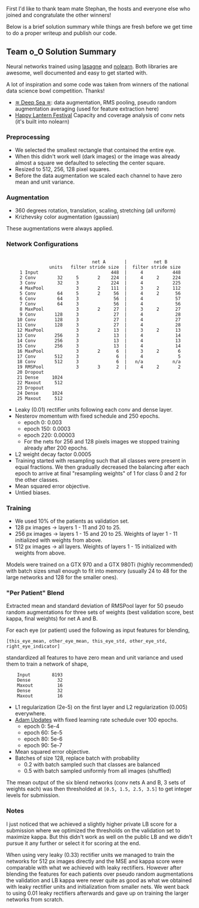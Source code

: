 First I'd like to thank team mate Stephan, the hosts and everyone 
else who joined and congratulate the other winners! 

Below is a brief solution summary while things are fresh before we get
time to do a proper writeup and publish our code.

## Team o_O Solution Summary

Neural networks trained using [lasagne](https://github.com/Lasagne/Lasagne)
and [nolearn](https://github.com/dnouri/nolearn). Both libraries are awesome, 
well documented and easy to get started with.

A lot of inspiration and some code was taken from winners of
the national data science bowl competition. Thanks!

- [≋ Deep Sea ≋](https://github.com/benanne/kaggle-ndsb): 
  data augmentation, RMS pooling, pseudo random augmentation averaging 
  (used for feature extraction here)
- [Happy Lantern Festival](https://www.kaggle.com/c/datasciencebowl/forums/t/13166/happy-lantern-festival-report-and-code)
  Capacity and coverage analysis of conv nets (it's built into nolearn)

### Preprocessing
- We selected the smallest rectangle that contained the entire eye.
- When this didn't work well (dark images) or the image was already
  almost a square we defaulted to selecting the center square.
- Resized to 512, 256, 128 pixel squares.
- Before the data augmentation we scaled each channel to have zero mean 
  and unit variance.

### Augmentation
- 360 degrees rotation, translation, scaling, stretching (all uniform)
- Krizhevsky color augmentation (gaussian)

These augmentations were always applied.

### Network Configurations
```

                                net A       |          net B
                units   filter stride size  |  filter stride size
     1 Input                           448  |     4           448
     2 Conv        32     5       2    224  |     4     2     224
     3 Conv        32     3            224  |     4           225 
     4 MaxPool            3       2    111  |     3     2     112 
     5 Conv        64     5       2     56  |     4     2      56
     6 Conv        64     3             56  |     4            57
     7 Conv        64     3             56  |     4            56
     8 MaxPool            3       2     27  |     3     2      27
     9 Conv       128     3             27  |     4            28
    10 Conv       128     3             27  |     4            27
    11 Conv       128     3             27  |     4            28
    12 MaxPool            3       2     13  |     3     2      13
    13 Conv       256     3             13  |     4            14
    14 Conv       256     3             13  |     4            13
    15 Conv       256     3             13  |     4            14
    16 MaxPool            3       2      6  |     3     2       6
    17 Conv       512     3              6  |     4             5
    18 Conv       512     3              6  |   n/a           n/a
    19 RMSPool            3       3      2  |     4     2       2
    20 Dropout
    21 Dense     1024
    22 Maxout     512
    23 Dropout
    24 Dense     1024
    25 Maxout     512
```
- Leaky (0.01) rectifier units following each conv and dense layer.
- Nesterov momentum with fixed schedule and 250 epochs.
    + epoch 0: 0.003
    + epoch 150: 0.0003
    + epoch 220: 0.00003
    + For the nets for 256 and 128 pixels images we stopped training already 
      after 200 epochs.
- L2 weight decay factor 0.0005
- Training started with resampling such that all classes were present in equal 
  fractions. We then gradually decreased the balancing after each epoch to
  arrive at final "resampling weights" of 1 for class 0 and 2 for the other 
  classes.
- Mean squared error objective.
- Untied biases.

### Training
- We used 10% of the patients as validation set.
- 128 px images -> layers 1 - 11 and 20 to 25.
- 256 px images -> layers 1 - 15 and 20 to 25. Weights of layer 1 - 11 initialized 
  with weights from above.
- 512 px images -> all layers. Weights of layers 1 - 15 initialized with
  weights from above.

Models were trained on a GTX 970 and a GTX 980Ti (highly recommended) with batch
sizes small enough to fit into memory (usually 24 to 48 for the large networks
and 128 for the smaller ones).

### "Per Patient" Blend
Extracted mean and standard deviation of RMSPool layer for 50 pseudo random 
augmentations for three sets of weights (best validation score, best kappa,
final weights) for net A and B.

For each eye (or patient) used the following as input features for blending,
```
[this_eye_mean, other_eye_mean, this_eye_std, other_eye_std, right_eye_indicator]
```
standardized all features to have zero mean and unit variance and used them to 
train a network of shape,
```
    Input        8193
    Dense          32
    Maxout         16
    Dense          32
    Maxout         16
```
- L1 regularization (2e-5) on the first layer and L2 regularization (0.005) 
  everywhere.
- [Adam Updates](http://arxiv.org/abs/1412.6980) with fixed learning rate
  schedule over 100 epochs.
  + epoch  0: 5e-4
  + epoch 60: 5e-5
  + epoch 80: 5e-6
  + epoch 90: 5e-7
- Mean squared error objective.
- Batches of size 128, replace batch with probability
  + 0.2 with batch sampled such that classes are balanced
  + 0.5 with batch sampled uniformly from all images (shuffled)

The mean output of the six blend networks (conv nets A and B, 3 sets of
weights each) was then thresholded at `[0.5, 1.5, 2.5, 3.5]` to get 
integer levels for submission.

### Notes
I just noticed that we achieved a slightly higher private LB score for a 
submission where we optimized the thresholds on the validation set to
maximize kappa. But this didn't work as well on the public LB and we 
didn't pursue it any further or select it for scoring at the end.

When using very leaky (0.33) rectifier units we managed to train the
networks for 512 px images directly and the MSE and kappa score were comparable
with what we achieved with leaky rectifiers. However after blending the features 
for each patients over pseudo random augmentations the validation and LB kappa 
were never quite as good as what we obtained with leaky rectifier units and
initialization from smaller nets. We went back to using 0.01 leaky rectifiers 
afterwards and gave up on training the larger networks from scratch.
